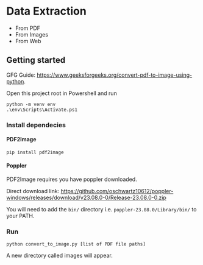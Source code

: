 # Data Extraction
- From PDF
- From Images
- From Web

## Getting started
GFG Guide: https://www.geeksforgeeks.org/convert-pdf-to-image-using-python.

Open this project root in Powershell and run
```
python -m venv env
.\env\Scripts\Activate.ps1
```

### Install dependecies
#### PDF2Image
```
pip install pdf2image
```

#### Poppler
PDF2Image requires you have poppler downloaded.

Direct download link: https://github.com/oschwartz10612/poppler-windows/releases/download/v23.08.0-0/Release-23.08.0-0.zip

You will need to add the `bin/` directory i.e. `poppler-23.08.0/Library/bin/` to your PATH.

### Run
```
python convert_to_image.py [list of PDF file paths]
```

A new directory called images will appear.
